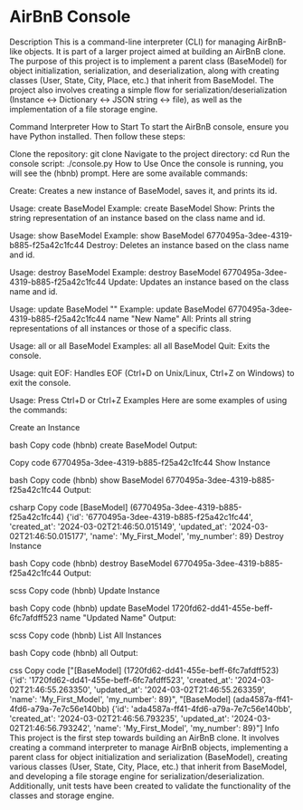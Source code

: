 # AirBnB Console
Description
This is a command-line interpreter (CLI) for managing AirBnB-like objects. It is part of a larger project aimed at building an AirBnB clone. The purpose of this project is to implement a parent class (BaseModel) for object initialization, serialization, and deserialization, along with creating classes (User, State, City, Place, etc.) that inherit from BaseModel. The project also involves creating a simple flow for serialization/deserialization (Instance <-> Dictionary <-> JSON string <-> file), as well as the implementation of a file storage engine.

Command Interpreter
How to Start
To start the AirBnB console, ensure you have Python installed. Then follow these steps:

Clone the repository: git clone <repository-url>
Navigate to the project directory: cd <project-directory>
Run the console script: ./console.py
How to Use
Once the console is running, you will see the (hbnb) prompt. Here are some available commands:

Create: Creates a new instance of BaseModel, saves it, and prints its id.

Usage: create BaseModel
Example: create BaseModel
Show: Prints the string representation of an instance based on the class name and id.

Usage: show BaseModel <instance-id>
Example: show BaseModel 6770495a-3dee-4319-b885-f25a42c1fc44
Destroy: Deletes an instance based on the class name and id.

Usage: destroy BaseModel <instance-id>
Example: destroy BaseModel 6770495a-3dee-4319-b885-f25a42c1fc44
Update: Updates an instance based on the class name and id.

Usage: update BaseModel <instance-id> <attribute-name> "<attribute-value>"
Example: update BaseModel 6770495a-3dee-4319-b885-f25a42c1fc44 name "New Name"
All: Prints all string representations of all instances or those of a specific class.

Usage: all or all BaseModel
Examples:
all
all BaseModel
Quit: Exits the console.

Usage: quit
EOF: Handles EOF (Ctrl+D on Unix/Linux, Ctrl+Z on Windows) to exit the console.

Usage: Press Ctrl+D or Ctrl+Z
Examples
Here are some examples of using the commands:

Create an Instance

bash
Copy code
(hbnb) create BaseModel
Output:

Copy code
6770495a-3dee-4319-b885-f25a42c1fc44
Show Instance

bash
Copy code
(hbnb) show BaseModel 6770495a-3dee-4319-b885-f25a42c1fc44
Output:

csharp
Copy code
[BaseModel] (6770495a-3dee-4319-b885-f25a42c1fc44) {'id': '6770495a-3dee-4319-b885-f25a42c1fc44', 'created_at': '2024-03-02T21:46:50.015149', 'updated_at': '2024-03-02T21:46:50.015177', 'name': 'My_First_Model', 'my_number': 89}
Destroy Instance

bash
Copy code
(hbnb) destroy BaseModel 6770495a-3dee-4319-b885-f25a42c1fc44
Output:

scss
Copy code
(hbnb)
Update Instance

bash
Copy code
(hbnb) update BaseModel 1720fd62-dd41-455e-beff-6fc7afdff523 name "Updated Name"
Output:

scss
Copy code
(hbnb)
List All Instances

bash
Copy code
(hbnb) all
Output:

css
Copy code
["[BaseModel] (1720fd62-dd41-455e-beff-6fc7afdff523) {'id': '1720fd62-dd41-455e-beff-6fc7afdff523', 'created_at': '2024-03-02T21:46:55.263350', 'updated_at': '2024-03-02T21:46:55.263359', 'name': 'My_First_Model', 'my_number': 89}", "[BaseModel] (ada4587a-ff41-4fd6-a79a-7e7c56e140bb) {'id': 'ada4587a-ff41-4fd6-a79a-7e7c56e140bb', 'created_at': '2024-03-02T21:46:56.793235', 'updated_at': '2024-03-02T21:46:56.793242', 'name': 'My_First_Model', 'my_number': 89}"]
Info
This project is the first step towards building an AirBnB clone. It involves creating a command interpreter to manage AirBnB objects, implementing a parent class for object initialization and serialization (BaseModel), creating various classes (User, State, City, Place, etc.) that inherit from BaseModel, and developing a file storage engine for serialization/deserialization. Additionally, unit tests have been created to validate the functionality of the classes and storage engine.
